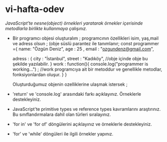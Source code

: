 # vi-hafta-odev

*JavaScript'te nesne(object) örnekleri yaratarak örnekler içerisinde metodlarla birlikte kullanmaya çalışınız.*
- Bir programcı objesi oluşturalım ; 
   programcının özellikleri isim, yaş,mail ve adress olsun ; (obje süslü parantez ile tanımlanır;
   const programmer ={
    name: "Özgün Deniz",
    age : 25 ,
    email : "ozgundenz@gmail.com",
    
    adress : {
        city : "İstanbul",
        street : "Kadıköy", //obje içinde obje bu şekilde yazılabilir.
    }
    work : function(){
    console.log("programmer is working...") ;  //work programcıya ait bir metoddur ve genellikle metodlar, fonksiyonlardan oluşur.
    } }
    
    Oluşturduğumuz objenin ozelliklerine ulaşmak istersek ;
    
 





- 'return' ve 'console.log' arasındaki farkı açıklayınız. Örneklerle destekleyiniz.

- JavaScript'te primitive types ve reference types kavramlarını araştırınız. Bu sınıflandırmalara dahil olan türleri sıralayınız.

- 'for in' ve 'for of' döngülerini açıklayınız ve örneklerle destekleyiniz.

- 'for' ve 'while' döngüleri ile ilgili örnekler yapınız.
